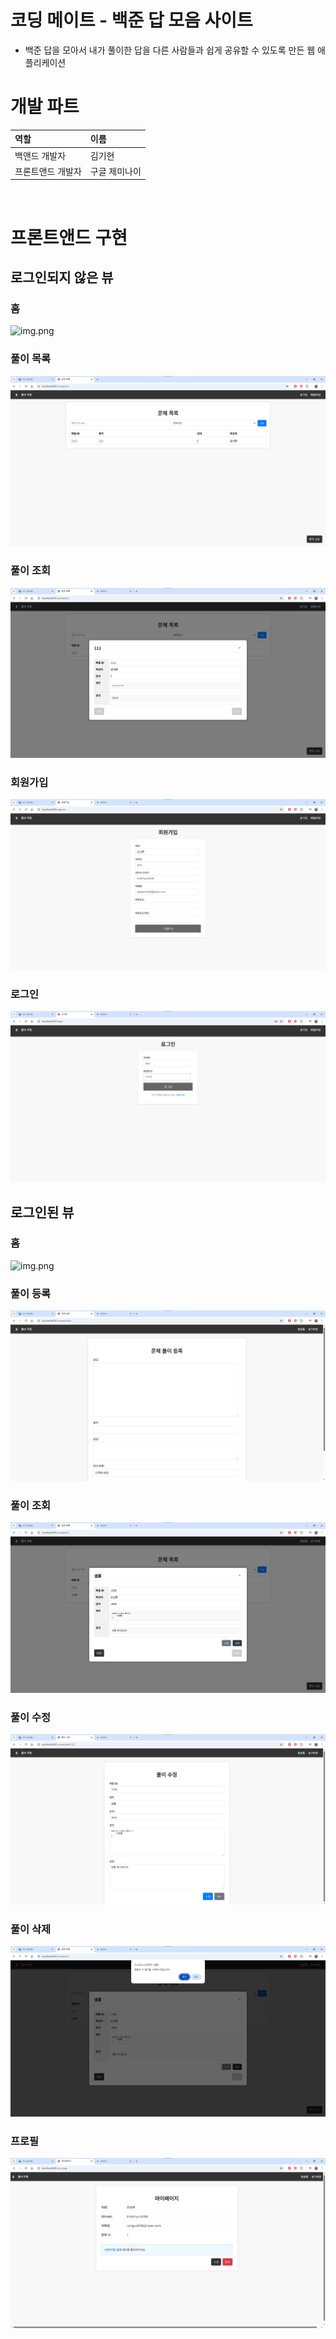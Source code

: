 # 코딩 메이트 - 백준 답 모음 사이트
* 백준 답을 모아서 내가 풀이한 답을 다른 사람들과 쉽게 공유할 수 있도록 만든 웹 애플리케이션

# 개발 파트

| 역할        | 이름      |
|:----------|:--------|
| 백앤드 개발자   | 김기현     |
| 프론트앤드 개발자 | 구글 제미나이 |




<br>

# 프론트앤드 구현

## 로그인되지 않은 뷰

### 홈
![img.png](.img/non-auth/홈.png)

### 풀이 목록

![img.png](.img/non-auth/풀이목록.png)

### 풀이 조회

![img.png](.img/non-auth/풀이%20조회.png)

### 회원가입

![img.png](.img/non-auth/회원가입.png)

### 로그인

![img.png](.img/non-auth/로그인.png)

## 로그인된 뷰

### 홈
![img.png](.img/auth/홈.png)

### 풀이 등록

![img.png](.img/auth/풀이%20등록.png)

### 풀이 조회

![img.png](.img/auth/풀이%20조회.png)

### 풀이 수정

![img.png](.img/auth/풀이%20수정.png)

### 풀이 삭제

![img.png](.img/auth/풀이%20삭제.png)

### 프로필

![img.png](.img/auth/프로필.png)